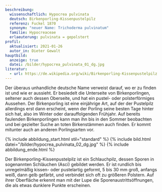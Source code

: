 ```yaml
---
beschreibung:
  wissenschaftlich: Hypocrea pulvinata
  deutsch: Birkenporling-Kissenpustelpilz
  referenz: Fuckel 1870
  synonym: "neuer Name: Trichoderma pulvinatum"
  familie: Hypocreaceae
  erlaeuterung: pulvinata = gepolstert
profil:
  aktualisiert: 2021-01-26
  autor_in: Dieter Gewalt
hauptbild:
  anzeige: true
  datei: /bilder/hypocrea_pulvinata_01_dg.jpg
literatur:
  - url: https://de.wikipedia.org/wiki/Birkenporling-Kissenpustelpilz
---
```

Der überaus unhandliche deutsche Name verweist darauf, wo er zu finden ist und wie er aussieht. Er besiedelt die Unterseite von Birkenporlingen, seltener auch dessen Oberseite, und hat ein pustel- oder polsterförmiges Aussehen. Der Birkenporling ist eine einjährige Art, auf der der Pustelpilz allerdings erst dann erscheint, wenn der Porling seine besten Tage hinter sich hat, also im Winter oder darauffolgenden Frühjahr. Auf bereits faulenden Birkenporlingen kann man ihn bis in den Sommer beobachten und bei gezielter Suche an toten Birkenstämmen auch finden. Er kommt mitunter auch an anderen Porlingsarten vor.

{% include abbildung_start.html stil="standard" %}
{% include bild.html datei="/bilder/hypocrea_pulvinata_02_dg.jpg" %}
{% include abbildung_ende.html %}

Der Birkenporling-Kissenpustelpilz ist ein Schlauchpilz, dessen Sporen in sogenannten Schläuchen (Asci) gebildet werden. Er ist rundlich bis unregelmäßig kissen- oder pustelartig geformt, 5 bis 30 mm groß, anfangs weiß, dann gelb gefärbt, und verbindet sich oft zu größeren Polstern. Auf ihrer Oberfläche erkennt man mit der Lupe die Sporenaustrittsöffnungen, die als etwas dunklere Punkte erscheinen.
